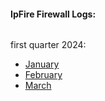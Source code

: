 #### IpFire Firewall Logs:

<img src="" width="auto"></img>

first quarter 2024:
* [January]()
* [February](https://github.com/universalbit-dev/universalbit-dev/blob/main/ipfire/firewall_logs/files/february_2024_threatanalyzer.csv)
* [March]()

